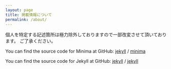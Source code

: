 ```yaml
---
layout: page
title: 掲載情報について
permalink: /about/
---
```


個人を特定する記述箇所は極力除外しておりますので一部改変させて頂いております。
ご了承ください。


You can find the source code for Minima at GitHub:
[jekyll][jekyll-organization] /
[minima](https://github.com/jekyll/minima)

You can find the source code for Jekyll at GitHub:
[jekyll][jekyll-organization] /
[jekyll](https://github.com/jekyll/jekyll)


[jekyll-organization]: https://github.com/jekyll
